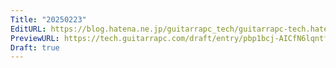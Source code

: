 ```yaml
---
Title: "20250223"
EditURL: https://blog.hatena.ne.jp/guitarrapc_tech/guitarrapc-tech.hatenablog.com/atom/entry/6802418398331919687
PreviewURL: https://tech.guitarrapc.com/draft/entry/pbp1bcj-AICfN6lqntfZJHAMEj4
Draft: true
---
```


